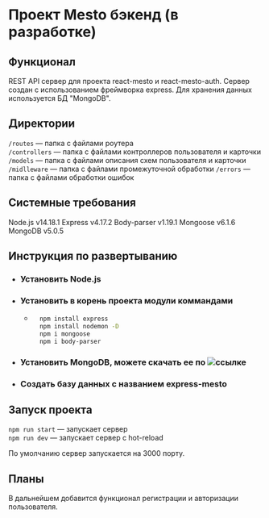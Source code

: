 # Проект Mesto бэкенд (в разработке)

## Функционал
REST API сервер для проекта react-mesto и react-mesto-auth. Сервер создан с использованием фреймворка express. Для хранения данных используется БД "MongoDB".

## Директории

`/routes` — папка с файлами роутера  
`/controllers` — папка с файлами контроллеров пользователя и карточки   
`/models` — папка с файлами описания схем пользователя и карточки  
`/midlleware` — папка с файлами промежуточной обработки
`/errors` — папка с файлами обработки ошибок

## Системные требования
Node.js v14.18.1
Express v4.17.2
Body-parser v1.19.1
Mongoose v6.1.6
MongoDB v5.0.5

## Инструкция по развертыванию
* ### Установить Node.js
* ### Установить в корень проекта модули коммандами
    * ```bash
        npm install express
        npm install nodemon -D
        npm i mongoose 
        npm i body-parser
      ```
* ### Установить MongoDB, можете скачать ее по ![ссылке](https://www.mongodb.com/download-center/community?jmp=docs)
* ### Создать базу данных с названием express-mesto
    

## Запуск проекта

`npm run start` — запускает сервер   
`npm run dev` — запускает сервер с hot-reload

По умолчанию сервер запускается на 3000 порту.

## Планы
В дальнейшем добавится функционал регистрации и авторизации пользователя.

